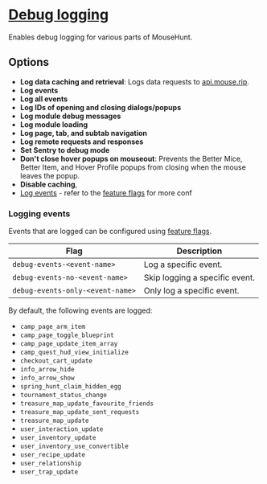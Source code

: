 # [Debug logging](https://www.mousehuntgame.com/preferences.php?tab=mousehunt-improved-settings#mousehunt-improved-settings-advanced-debug)

Enables debug logging for various parts of MouseHunt.

## Options

- **Log data caching and retrieval**: Logs data requests to [api.mouse.rip](https://api.mouse.rip).
- **Log events**
- **Log all events**
- **Log IDs of opening and closing dialogs/popups**
- **Log module debug messages**
- **Log module loading**
- **Log page, tab, and subtab navigation**
- **Log remote requests and responses**
- **Set Sentry to debug mode**
- **Don't close hover popups on mouseout**: Prevents the Better Mice, Better Item, and Hover Profile popups from closing when the mouse leaves the popup.
- **Disable caching**,
- [Log events](#logging-events) - refer to the [feature flags](./feature-flags.md) for more conf

### Logging events

Events that are logged can be configured using [feature flags](./feature-flags.md).

|Flag|Description|
|---|---|
|`debug-events-<event-name>`|Log a specific event.|
|`debug-events-no-<event-name>`|Skip logging a specific event.|
|`debug-events-only-<event-name>`|Only log a specific event.|

By default, the following events are logged:

- `camp_page_arm_item`
- `camp_page_toggle_blueprint`
- `camp_page_update_item_array`
- `camp_quest_hud_view_initialize`
- `checkout_cart_update`
- `info_arrow_hide`
- `info_arrow_show`
- `spring_hunt_claim_hidden_egg`
- `tournament_status_change`
- `treasure_map_update_favourite_friends`
- `treasure_map_update_sent_requests`
- `treasure_map_update`
- `user_interaction_update`
- `user_inventory_update`
- `user_inventory_use_convertible`
- `user_recipe_update`
- `user_relationship`
- `user_trap_update`

